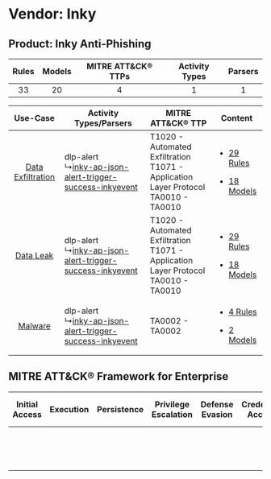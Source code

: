 Vendor: Inky
============
Product: Inky Anti-Phishing
---------------------------
| Rules | Models | MITRE ATT&CK® TTPs | Activity Types | Parsers |
|:-----:|:------:|:------------------:|:--------------:|:-------:|
|  33   |   20   |         4          |       1        |    1    |

|    Use-Case    | Activity Types/Parsers    | MITRE ATT&CK® TTP    | Content    |
|:----:| ---- | ---- | ---- |
| [Data Exfiltration](../../../UseCases/uc_data_exfiltration.md) |  dlp-alert<br> ↳[inky-ap-json-alert-trigger-success-inkyevent](Ps/pC_inkyapjsonalerttriggersuccessinkyevent.md)<br> | T1020 - Automated Exfiltration<br>T1071 - Application Layer Protocol<br>TA0010 - TA0010<br> | [<ul><li>29 Rules</li></ul><ul><li>18 Models</li></ul>](RM/r_m_inky_inky_anti-phishing_Data_Exfiltration.md) |
|         [Data Leak](../../../UseCases/uc_data_leak.md)         |  dlp-alert<br> ↳[inky-ap-json-alert-trigger-success-inkyevent](Ps/pC_inkyapjsonalerttriggersuccessinkyevent.md)<br> | T1020 - Automated Exfiltration<br>T1071 - Application Layer Protocol<br>TA0010 - TA0010<br> | [<ul><li>29 Rules</li></ul><ul><li>18 Models</li></ul>](RM/r_m_inky_inky_anti-phishing_Data_Leak.md)         |
|    [Malware](../../../UseCases/uc_malware.md)    |  dlp-alert<br> ↳[inky-ap-json-alert-trigger-success-inkyevent](Ps/pC_inkyapjsonalerttriggersuccessinkyevent.md)<br> | TA0002 - TA0002<br>    | [<ul><li>4 Rules</li></ul><ul><li>2 Models</li></ul>](RM/r_m_inky_inky_anti-phishing_Malware.md)    |

MITRE ATT&CK® Framework for Enterprise
--------------------------------------
| Initial Access | Execution | Persistence | Privilege Escalation | Defense Evasion | Credential Access | Discovery | Lateral Movement | Collection | Command and Control                                                             | Exfiltration                                                                | Impact |
| -------------- | --------- | ----------- | -------------------- | --------------- | ----------------- | --------- | ---------------- | ---------- | ------------------------------------------------------------------------------- | --------------------------------------------------------------------------- | ------ |
|                |           |             |                      |                 |                   |           |                  |            | [Application Layer Protocol](https://attack.mitre.org/techniques/T1071)<br><br> | [Automated Exfiltration](https://attack.mitre.org/techniques/T1020)<br><br> |        |